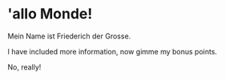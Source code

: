 ﻿# 'allo Monde!

Mein Name ist Friederich der Grosse.

I have included more information, now gimme my bonus points.













No, really!